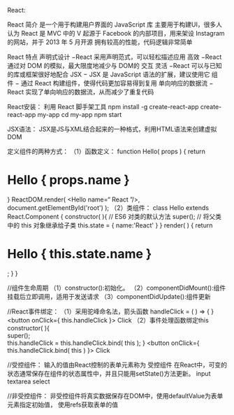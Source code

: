React:

React 简介
是一个用于构建用户界面的 JavaScript 库
主要用于构建UI，很多人认为 React 是 MVC 中的 V
起源于 Facebook 的内部项目，用来架设 Instagram 的网站，并于 2013 年 5 月开源
拥有较高的性能，代码逻辑非常简单

React 特点
声明式设计 −React 采用声明范式，可以轻松描述应用
高效 −React 通过对 DOM 的模拟，最大限度地减少与 DOM的 交互
灵活 −React 可以与已知的库或框架很好地配合
JSX − JSX 是 JavaScript 语法的扩展，建议使用它
组件 − 通过 React 构建组件，使得代码更加容易得到复用
单向响应的数据流 − React 实现了单向响应的数据流，从而减少了重复代码

React安装：
利用 React 脚手架工具
npm install -g create-react-app
create-react-app my-app
cd my-app
npm start

JSX语法：
JSX是JS与XML结合起来的一种格式，利用HTML语法来创建虚拟DOM

定义组件的两种方式：
（1）函数定义：
function Hello( props ) { 
	return <h1>Hello { props.name }</h1>
} 
ReactDOM.render(
	<Hello name=“ React ”/>, document.getElementById('root')
); 
（2）类组件：
class Hello extends React.Component { 
	constructor( ){         // ES6 对类的默认方法
		super();        // 将父类中的 this 对象继承给子类
		this.state = {
            name:'React'
            }
	}
	render( ) { 
        return <h1>Hello { this.state.name }</h1>; 
        } 
}

//组件生命周期
（1）constructor():初始化。
（2）componentDidMount():组件挂载后立即调用，适用于发送请求
（3）componentDidUpdate():组件更新

//React事件绑定：
（1）采用驼峰命名法，箭头函数
handleClick = ( ) => { }
<button onClick={ this.handleClick }> 
	Click 
</button>
（2）事件处理函数绑定this
constructor( ){        
	super();     
	this.handleClick = this.handleClick.bind( this );
}
<button onClick={ this.handleClick.bind( this ) }> 
	Click 
</button>

//受控组件：
输入的值由React控制的表单元素称为 受控组件
在React中，可变的状态通常保存在组件的状态属性中，并且只能用setState()方法更新。
input textarea select

//非受控组件：
非受控组件将真实数据保存在DOM中，使用defaultValue为表单元素指定初始值，
使用refs获取表单的值
